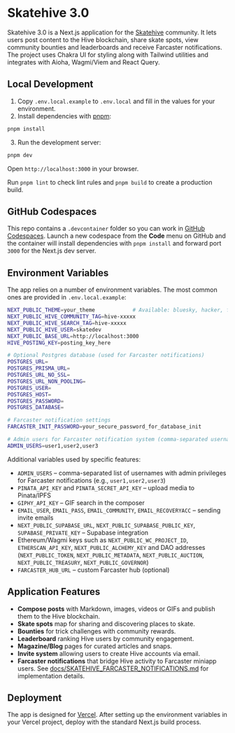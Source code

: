 # Skatehive 3.0

Skatehive 3.0 is a Next.js application for the [Skatehive](https://www.skatehive.app) community. It lets users post content to the Hive blockchain, share skate spots, view community bounties and leaderboards and receive Farcaster notifications. The project uses Chakra UI for styling along with Tailwind utilities and integrates with Aioha, Wagmi/Viem and React Query.

## Local Development

1. Copy `.env.local.example` to `.env.local` and fill in the values for your environment.
2. Install dependencies with [pnpm](https://pnpm.io):

```bash
pnpm install
```

3. Run the development server:

```bash
pnpm dev
```

Open `http://localhost:3000` in your browser.

Run `pnpm lint` to check lint rules and `pnpm build` to create a production build.

## GitHub Codespaces

This repo contains a `.devcontainer` folder so you can work in
[GitHub Codespaces](https://github.com/features/codespaces). Launch a
new codespace from the **Code** menu on GitHub and the container will
install dependencies with `pnpm install` and forward port `3000` for the
Next.js dev server.

## Environment Variables

The app relies on a number of environment variables. The most common ones are provided in `.env.local.example`:

```bash
NEXT_PUBLIC_THEME=your_theme            # Available: bluesky, hacker, forest, nounish, etc.
NEXT_PUBLIC_HIVE_COMMUNITY_TAG=hive-xxxxx
NEXT_PUBLIC_HIVE_SEARCH_TAG=hive-xxxxx
NEXT_PUBLIC_HIVE_USER=skatedev
NEXT_PUBLIC_BASE_URL=http://localhost:3000
HIVE_POSTING_KEY=posting_key_here

# Optional Postgres database (used for Farcaster notifications)
POSTGRES_URL=
POSTGRES_PRISMA_URL=
POSTGRES_URL_NO_SSL=
POSTGRES_URL_NON_POOLING=
POSTGRES_USER=
POSTGRES_HOST=
POSTGRES_PASSWORD=
POSTGRES_DATABASE=

# Farcaster notification settings
FARCASTER_INIT_PASSWORD=your_secure_password_for_database_init

# Admin users for Farcaster notification system (comma-separated usernames)
ADMIN_USERS=user1,user2,user3
```

Additional variables used by specific features:

- `ADMIN_USERS` – comma-separated list of usernames with admin privileges for Farcaster notifications (e.g., `user1,user2,user3`)
- `PINATA_API_KEY` and `PINATA_SECRET_API_KEY` – upload media to Pinata/IPFS
- `GIPHY_API_KEY` – GIF search in the composer
- `EMAIL_USER`, `EMAIL_PASS`, `EMAIL_COMMUNITY`, `EMAIL_RECOVERYACC` – sending invite emails
- `NEXT_PUBLIC_SUPABASE_URL`, `NEXT_PUBLIC_SUPABASE_PUBLIC_KEY`, `SUPABASE_PRIVATE_KEY` – Supabase integration
- Ethereum/Wagmi keys such as `NEXT_PUBLIC_WC_PROJECT_ID`, `ETHERSCAN_API_KEY`, `NEXT_PUBLIC_ALCHEMY_KEY` and DAO addresses (`NEXT_PUBLIC_TOKEN`, `NEXT_PUBLIC_METADATA`, `NEXT_PUBLIC_AUCTION`, `NEXT_PUBLIC_TREASURY`, `NEXT_PUBLIC_GOVERNOR`)
- `FARCASTER_HUB_URL` – custom Farcaster hub (optional)

## Application Features

- **Compose posts** with Markdown, images, videos or GIFs and publish them to the Hive blockchain.
- **Skate spots** map for sharing and discovering places to skate.
- **Bounties** for trick challenges with community rewards.
- **Leaderboard** ranking Hive users by community engagement.
- **Magazine/Blog** pages for curated articles and snaps.
- **Invite system** allowing users to create Hive accounts via email.
- **Farcaster notifications** that bridge Hive activity to Farcaster miniapp users. See [docs/SKATEHIVE_FARCASTER_NOTIFICATIONS.md](docs/SKATEHIVE_FARCASTER_NOTIFICATIONS.md) for implementation details.

## Deployment

The app is designed for [Vercel](https://vercel.com). After setting up the environment variables in your Vercel project, deploy with the standard Next.js build process.

